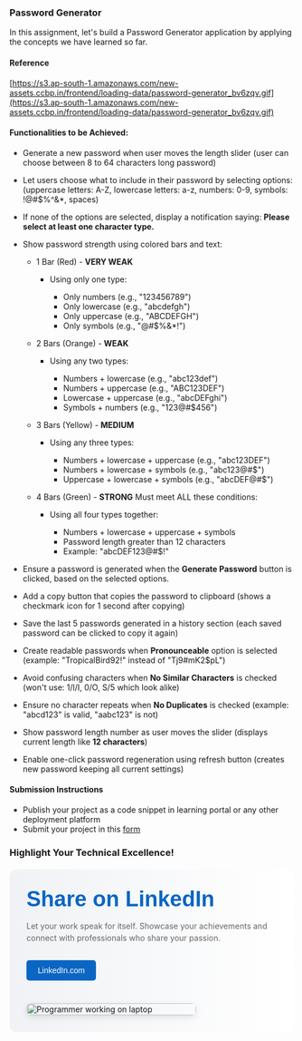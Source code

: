 ### Password Generator

In this assignment, let's build a Password Generator application by applying the concepts we have learned so far.

#### Reference

[https://s3.ap-south-1.amazonaws.com/new-assets.ccbp.in/frontend/loading-data/password-generator_bv6zqv.gif](https://s3.ap-south-1.amazonaws.com/new-assets.ccbp.in/frontend/loading-data/password-generator_bv6zqv.gif)

#### Functionalities to be Achieved:

- Generate a new password when user moves the length slider (user can choose between 8 to 64 characters long password)
- Let users choose what to include in their password by selecting options:(uppercase letters: A-Z, lowercase letters: a-z, numbers: 0-9, symbols: !@#$%^&\*, spaces)
- If none of the options are selected, display a notification saying: **Please select at least one character type.**
- Show password strength using colored bars and text:

  - 1 Bar (Red) - **VERY WEAK**

    - Using only one type:

      - Only numbers (e.g., "123456789")
      - Only lowercase (e.g., "abcdefgh")
      - Only uppercase (e.g., "ABCDEFGH")
      - Only symbols (e.g., "@#$%&\*!")

  - 2 Bars (Orange) - **WEAK**

    - Using any two types:

      - Numbers + lowercase (e.g., "abc123def")
      - Numbers + uppercase (e.g., "ABC123DEF")
      - Lowercase + uppercase (e.g., "abcDEFghi")
      - Symbols + numbers (e.g., "123@#$456")

  - 3 Bars (Yellow) - **MEDIUM**

    - Using any three types:

      - Numbers + lowercase + uppercase (e.g., "abc123DEF")
      - Numbers + lowercase + symbols (e.g., "abc123@#$")
      - Uppercase + lowercase + symbols (e.g., "abcDEF@#$")

  - 4 Bars (Green) - **STRONG** Must meet ALL these conditions:

    - Using all four types together:

      - Numbers + lowercase + uppercase + symbols
      - Password length greater than 12 characters
      - Example: "abcDEF123@#$!"

- Ensure a password is generated when the **Generate Password** button is clicked, based on the selected options.
- Add a copy button that copies the password to clipboard (shows a checkmark icon for 1 second after copying)
- Save the last 5 passwords generated in a history section (each saved password can be clicked to copy it again)
- Create readable passwords when **Pronounceable** option is selected (example: "TropicalBird92!" instead of "Tj9#mK2$pL")
- Avoid confusing characters when **No Similar Characters** is checked (won't use: 1/l/I, 0/O, S/5 which look alike)
- Ensure no character repeats when **No Duplicates** is checked (example: "abcd123" is valid, "aabc123" is not)
- Show password length number as user moves the slider (displays current length like **12 characters**)
- Enable one-click password regeneration using refresh button (creates new password keeping all current settings)

#### Submission Instructions

- Publish your project as a code snippet in learning portal or any other deployment platform
- Submit your project in this [form]()

### Highlight Your Technical Excellence!

<MultiLineNote>
<div style="display: flex; flex-wrap: wrap; gap: 40px; padding: 30px; background: linear-gradient(to right, #f0f2f5, #ffffff); border-radius: 12px; max-width: 1200px; margin: 20px auto;">
    <div style="flex: 1 1 300px;">
        <h2 style="font-family: Arial, sans-serif; color: #0a66c2; margin: 0 0 15px 0; font-size: clamp(1.5rem, 4vw, 2.5rem);">Share on LinkedIn</h2>
        <p style="color: #666; line-height: 1.5;">Let your work speak for itself. Showcase your achievements and connect with professionals who share your passion.</p>
        <a href="https://www.linkedin.com" 
           style="display: inline-block; margin-top: 15px; padding: 10px 20px; background-color: #0a66c2; color: white; text-decoration: none; border-radius: 5px; font-family: Arial, sans-serif;">
            LinkedIn.com
        </a>
    </div>
    <div style="flex: 0 1 300px;">
        <img src="https://res.cloudinary.com/dpvbaiyus/image/upload/v1730870613/programmer-work-laptop-computer-website-code-program-concept_133260-5402_ffsbmo.avif" 
             style="width: 100%; height: auto; border-radius: 8px; box-shadow: 0 4px 12px rgba(0,0,0,0.1);" 
             alt="Programmer working on laptop">
    </div>
</div>
</MultiLineNote>
